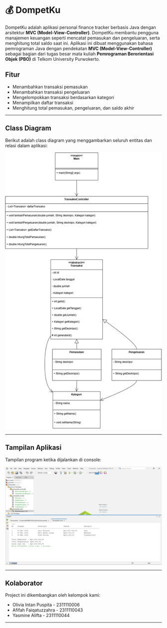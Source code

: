 # 💰 DompetKu

DompetKu adalah aplikasi personal finance tracker berbasis Java dengan arsitektur **MVC (Model-View-Controller)**. DompetKu membantu pengguna manajemen keuangan seperti mencatat pemasukan dan pengeluaran, serta menghitung total saldo saat ini.
Aplikasi ini dibuat menggunakan bahasa pemrograman Java dengan pendekatan **MVC (Model-View-Controller)** sebagai bagian dari tugas besar mata kuliah **Pemrograman Berorientasi Objek (PBO)** di Telkom University Purwokerto.

## Fitur

- Menambahkan transaksi pemasukan
- Menambahkan transaksi pengeluaran
- Mengelompokkan transaksi berdasarkan kategori
- Menampilkan daftar transaksi
- Menghitung total pemasukan, pengeluaran, dan saldo akhir

---

## Class Diagram

Berikut adalah class diagram yang menggambarkan seluruh entitas dan relasi dalam aplikasi:

![Class Diagram](https://github.com/OliviaIntan/DompetKu/blob/0539063e1923183a70687231965ee236cb413d7b/pbo.drawio.png)

---

## Tampilan Aplikasi

Tampilan program ketika dijalankan di console:

![Tampilan Console](https://github.com/OliviaIntan/DompetKu/blob/51165fd7981fdfc7c278cbf165ea474b239ace9d/Screenshot%202025-05-29%20173749.png)

---

## Kolaborator
Project ini dikembangkan oleh kelompok kami:
- Olivia Intan Puspita - 2311110006
- Afifah Faiqatuzzahra - 2311110043
- Yasmine Alifta - 2311110044

---





